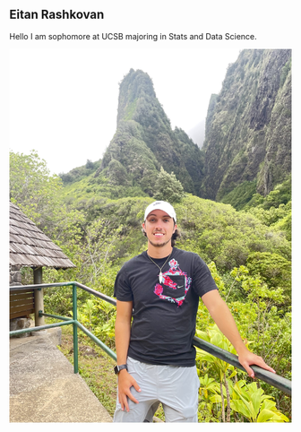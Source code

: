 ## Eitan Rashkovan
Hello I am sophomore at UCSB majoring in Stats and Data Science.
 
![Eitan Hawaii](https://github.com/EitanRashkovan/EitanRashkovan.github.io/blob/eda4ef40d0c17c2e78578f42445cfb72aeb20acf/pictures/picture-%20Eitan%20Hawaii.jpg)

